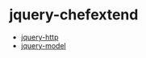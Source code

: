 # jquery-chefextend

- [jquery-http](../tree/master/src/jquery-http)
- [jquery-model](../tree/master/src/jquery-model)
